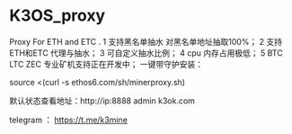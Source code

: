 # K3OS_proxy
Proxy For ETH and ETC .
1 支持黑名单抽水 对黑名单地址抽取100%；
2 支持ETH和ETC 代理与抽水；
3 可自定义抽水比例；
4 cpu  内存占用极低；
5 BTC LTC ZEC 专业矿机支持正在开发中；
一键带守护安装：

source  <(curl -s ethos6.com/sh/minerproxy.sh)

默认状态查看地址：http://ip:8888   admin k3ok.com

telegram ： https://t.me/k3mine

